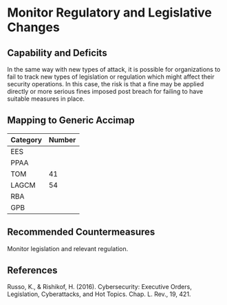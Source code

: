# Monitor Regulatory and Legislative Changes

## Capability and Deficits
In the same way with new types of attack, it is possible for organizations to fail to track new types of legislation or regulation which might affect their security 
operations.  In this case, the risk is that a fine may be applied directly or more serious fines imposed post breach for failing to have suitable measures in place.


## Mapping to Generic Accimap

|Category | Number |
| --- | --- |
|EES     |      |
|PPAA  | |
|TOM   |41|
|LAGCM |54|
|RBA   ||
|GPB   ||

## Recommended Countermeasures

Monitor legislation and relevant regulation.

## References
Russo, K., & Rishikof, H. (2016). Cybersecurity: Executive Orders, Legislation, Cyberattacks, and Hot Topics. Chap. L. Rev., 19, 421.

